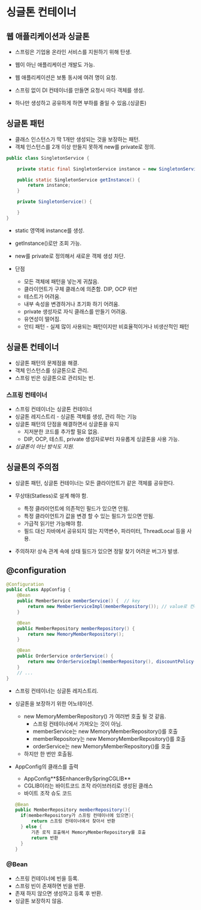 # 싱글톤 컨테이너

## 웹 애플리케이션과 싱글톤

- 스프링은 기업용 온라인 서비스를 지원하기 위해 탄생.
- 웹이 아닌 애플리케이션 개발도 가능.
- 웹 애플리케이션은 보통 동시에 여려 명이 요청.

- 스프링 없이 DI 컨테이너를 만들면 요청시 마다 객체를 생성.
- 하나만 생성하고 공유하게 하면 부하를 줄일 수 있음.(싱글톤)

## 싱글톤 패턴

- 클래스 인스턴스가 딱 1개만 생성되는 것을 보장하는 패턴.
- 객체 인스턴스를 2개 이상 만들지 못하게 new를 private로 정의.

```java
public class SingletonService {

    private static final SingletonService instance = new SingletonService();

    public static SingletonService getInstance() {
        return instance;
    }

    private SingletonService() {

    }
}
```

- static 영역에 instance를 생성.
- getInstance()로만 조회 가능.
- new를 private로 정의해서 새로운 객체 생성 차단.

- 단점
  - 모든 객체에 패턴을 넣는게 귀찮음.
  - 클라이언트가 구체 클래스에 의존함. DIP, OCP 위반
  - 테스트가 어려움.
  - 내부 속성을 변경하거나 초기화 하기 어려움.
  - private 생성자로 자식 클래스를 만들기 어려움.
  - 유연성이 떨어짐.
  - 안티 패턴 - 실제 많이 사용되는 패턴이지만 비효율적이거나 비생산적인 패턴

## 싱글톤 컨테이너

- 싱글톤 패턴의 문제점을 해결.
- 객체 인스턴스를 싱글톤으로 관리.
- 스프링 빈은 싱글톤으로 관리되는 빈.

### 스프링 컨테이너

- 스프링 컨테이너는 싱글톤 컨테이너
- 싱글톤 레지스트리 - 싱글톤 객체를 생성, 관리 하는 기능
- 싱글톤 패턴의 단점을 해결하면서 싱글톤을 유지
  - 지저분한 코드를 추가할 필요 없음.
  - DIP, OCP, 테스트, private 생성자로부터 자유롭게 싱글톤을 사용 가능.
- _싱글톤이 아닌 방식도 지원._

## 싱글톤의 주의점

- 싱글톤 패턴, 싱글톤 컨테이너는 모든 클라이언트가 같은 객체를 공유한다.
- 무상태(Statless)로 설계 해야 함.

  - 특정 클라이언트에 의존적인 필드가 있으면 안됨.
  - 특정 클라이언트가 값을 변경 할 수 있는 필드가 있으면 안됨.
  - 가급적 읽기만 가능해야 함.
  - 필드 대신 자바에서 공유되지 않는 지역변수, 파라미터, ThreadLocal 등을 사용.

- 주의하자! 상속 관계 속에 상태 필드가 있으면 정말 찾기 어려운 버그가 발생.

## @configuration

```java
@Configuration
public class AppConfig {
    @Bean
    public MemberService memberService() {  // key
        return new MemberServiceImpl(memberRepository()); // value로 컨테이너에 저징됨.
    }

    @Bean
    public MemberRepository memberRepository() {
        return new MemoryMemberRepository();
    }

    @Bean
    public OrderService orderService() {
        return new OrderServiceImpl(memberRepository(), discountPolicy());
    }
    // ...
}
```

- 스프링 컨테이너는 싱글톤 레지스트리.
- 싱글톤을 보장하기 위한 어노테이션.

  - new MemoryMemberRepository() 가 여러번 호출 될 것 같음.
    - 스프링 컨테이너에서 가져오는 것이 아님.
    - memberService는 new MemoryMemberRepository()를 호출
    - memberRepository는 new MemoryMemberRepository()를 호출
    - orderService는 new MemoryMemberRepository()를 호출
  - 하지만 한 번만 호출됨.

- AppConfig의 클래스를 출력

  - AppConfig**$$EnhancerBySpringCGLIB**
  - CGLIB이라는 바이트코드 조작 라이브러리로 생성된 클래스
  - 바이트 조작 슈도 코드

  ```java
  @Bean
  public MemberRepository memberRepository(){
    if(memberRepository가 스프링 컨테이너에 있으면){
        return 스프링 컨테이너에서 찾아서 반환
    } else {
        기존 로직 호출해서 MemoryMemberRepository를 호출
        return 반환
    }
  }
  ```

### @Bean

- 스프링 컨테이너에 빈을 등록.
- 스프링 빈이 존재하면 빈을 반환.
- 존재 하지 않으면 생성하고 등록 후 반환.
- 싱글톤 보장하지 않음.
